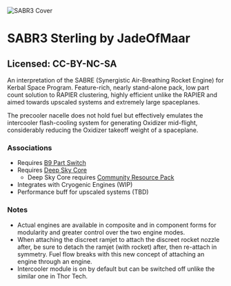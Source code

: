![SABR3 Cover](https://i.imgur.com/M1H6o1M.png)
# SABR3 Sterling by JadeOfMaar
## Licensed: CC-BY-NC-SA

An interpretation of the SABRE (Synergistic Air-Breathing Rocket Engine) for Kerbal Space Program. Feature-rich, nearly stand-alone pack, low part count solution to RAPIER clustering, highly efficient unlike the RAPIER and aimed towards upscaled systems and extremely large spaceplanes.

The precooler nacelle does not hold fuel but effectively emulates the intercooler flash-cooling system for generating Oxidizer mid-flight, considerably reducing the Oxidizer takeoff weight of a spaceplane.

### Associations
* Requires [B9 Part Switch](https://github.com/blowfishpro/B9PartSwitch/releases)
* Requires [Deep Sky Core](https://github.com/JadeOfMaar/DSCore/releases)
  * Deep Sky Core requires [Community Resource Pack](https://github.com/BobPalmer/CommunityResourcePack/releases)
* Integrates with Cryogenic Engines (WIP)
* Performance buff for upscaled systems (TBD)

### Notes
* Actual engines are available in composite and in component forms for modularity and greater control over the two engine modes.
* When attaching the discreet ramjet to attach the discreet rocket nozzle after, be sure to detach the ramjet (with rocket) after, then re-attach in symmetry. Fuel flow breaks with this new concept of attaching an engine through an engine.
* Intercooler module is on by default but can be switched off unlike the similar one in Thor Tech.
